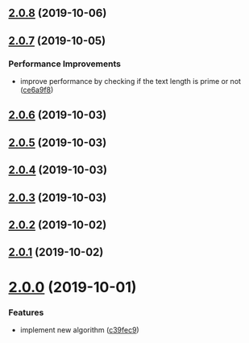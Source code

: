 ## [2.0.8](https://github.com/umutcanbolat/unrepeat/compare/v2.0.7...v2.0.8) (2019-10-06)



## [2.0.7](https://github.com/umutcanbolat/unrepeat/compare/v2.0.6...v2.0.7) (2019-10-05)


### Performance Improvements

* improve performance by checking if the text length is prime or not ([ce6a9f8](https://github.com/umutcanbolat/unrepeat/commit/ce6a9f8))



## [2.0.6](https://github.com/umutcanbolat/unrepeat/compare/v2.0.5...v2.0.6) (2019-10-03)



## [2.0.5](https://github.com/umutcanbolat/unrepeat/compare/v2.0.4...v2.0.5) (2019-10-03)



## [2.0.4](https://github.com/umutcanbolat/unrepeat/compare/v2.0.3...v2.0.4) (2019-10-03)



## [2.0.3](https://github.com/umutcanbolat/unrepeat/compare/v2.0.2...v2.0.3) (2019-10-03)



## [2.0.2](https://github.com/umutcanbolat/unrepeat/compare/v2.0.1...v2.0.2) (2019-10-02)



## [2.0.1](https://github.com/umutcanbolat/unrepeat/compare/2.0.0...v2.0.1) (2019-10-02)



# [2.0.0](https://github.com/umutcanbolat/unrepeat/compare/c39fec9...2.0.0) (2019-10-01)


### Features

* implement new algorithm ([c39fec9](https://github.com/umutcanbolat/unrepeat/commit/c39fec9))



